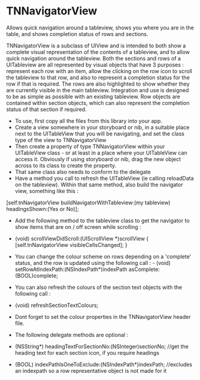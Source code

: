 # TNNavigatorView
Allows quick navigation around a tableview, shows you where you are in the table, and shows completion status of rows and sections.

TNNavigatorView is a subclass of UIView and is intended to both show a complete visual representation of the contents of a tableview, and to allow quick navigation around the tableview.  Both the sections and rows of a UITableview are all represented by visual objects that have 3 purposes : represent each row with an item, allow the clicking on the row icon to scroll the tableview to that row, and also to represent a completion status for the row if that is required.  The rows are also highlighted to show whether they are currently visible in the main tableview.  Integration and use is designed to be as simple as possible with an existing tableview.  Row objects are contained within section objects, which can also represent the completion status of that section if required.

  - To use, first copy all the files from this library into your app.
  - Create a view somewhere in your storyboard or nib, in a suitable place next to the UITableView that you will be navigating, and set the class type of the view to TNNavigatorView
  - Then create a property of type TNNavigatorView within your UITableView class - or at least in a place where your UITableView can access it.  Obviously if using storyboard or nib, drag the new object across to its class to create the property.
  - That same class also needs to conform to the delegate <TNNavigatorViewDelegate>
  - Have a method you call to refresh the UITableView (ie calling reloadData on the tableview).  Within that same method, also build the navigator view, something like this : 
  
  [self.tnNavigatorView buildNavigatorWithTableview:(my tableview) headingsShown:(Yes or No)];
  
  - Add the following method to the tableview class to get the navigator to show items that are on / off screen while scrolling :
  
   - (void) scrollViewDidScroll:(UIScrollView *)scrollView
 {
    [self.tnNavigatorView visibleCellsChanged];
 }
 
  - You can change the colour scheme on rows depending on a 'complete' status, and the row is updated using the following call : - (void) setRowAtIndexPath:(NSIndexPath*)indexPath asComplete:(BOOL)complete;
  
  - You can also refresh the colours of the section text objects with the following call :
  
  - (void) refreshSectionTextColours;
  
  - Dont forget to set the colour properties in the TNNavigatorView header file.

  - The following delegate methods are optional :

  - (NSString*) headingTextForSectionNo:(NSInteger)sectionNo; //get the heading text for each section icon, if you require headings

  - (BOOL) indexPathIsOneToExclude:(NSIndexPath*)indexPath; //excludes an indexpath so a row representative object is not made for it
   
   
 
